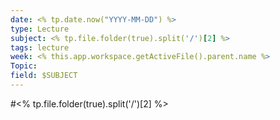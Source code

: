 ```yaml
---
date: <% tp.date.now("YYYY-MM-DD") %>
type: Lecture
subject: <% tp.file.folder(true).split('/')[2] %>
tags: lecture
week: <% this.app.workspace.getActiveFile().parent.name %>
Topic: 
field: $SUBJECT
---
```


#<% tp.file.folder(true).split('/')[2] %>


